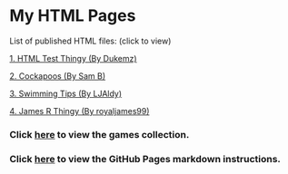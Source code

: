 # My HTML Pages
List of published HTML files: (click to view)

[1. HTML Test Thingy (By Dukemz)](https://dukemz.github.io/HTML-Pages/test-thingy)

[2. Cockapoos (By Sam B)](https://dukemz.github.io/HTML-Pages/Cockapoos)

[3. Swimming Tips (By LJAldy)](https://dukemz.github.io/HTML-Pages/SwimmingTips)

[4. James R Thingy (By royaljames99)](https://dukemz.github.io/HTML-Pages/JamesRTHINGY)

### Click [here](https://dukemz.github.io/HTML-Pages/games) to view the games collection.

### Click [here](https://dukemz.github.io/HTML-Pages/GitHubPages) to view the GitHub Pages markdown instructions.
